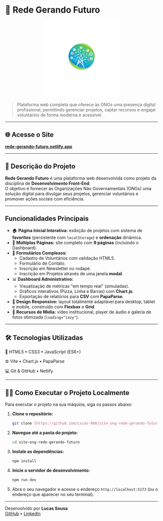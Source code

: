 # 🌳 Rede Gerando Futuro

<p align="center">
  <img src="public/assets/images/logo.png" alt="Logo da Rede Gerando Futuro" width="250">
</p>

> Plataforma web completa que oferece às ONGs uma presença digital profissional, permitindo gerenciar projetos, captar recursos e engajar voluntários de forma moderna e acessível.

---

## 🌐 Acesse o Site

**[rede-gerando-futuro.netlify.app](https://rede-gerando-futuro.netlify.app)**  

---

## 📝 Descrição do Projeto

**Rede Gerando Futuro** é uma plataforma web desenvolvida como projeto da disciplina de **Desenvolvimento Front-End**.  
O objetivo é fornecer às Organizações Não Governamentais (ONGs) uma solução digital para divulgar seus projetos, gerenciar voluntários e promover ações sociais com eficiência.

---

## Funcionalidades Principais

* 🏠 **Página Inicial Interativa:** exibição de projetos com sistema de **favoritos** (persistente com `localStorage`) e **ordenação** dinâmica.  
* 📄 **Múltiplas Páginas:** site completo com **9 páginas** (incluindo o Dashboard).  
* 🧾 **Formulários Complexos:**
  * Cadastro de Voluntários com validação HTML5.  
  * Formulário de Contato.  
  * Inscrição em Newsletter no rodapé.  
  * Inscrição em Projetos através de uma janela **modal**.  
* 📊 **Dashboard Administrativo:**
  * Visualização de métricas "em tempo real" (simuladas).  
  * Gráficos interativos (Pizza, Linha e Barras) com **Chart.js**.  
  * Exportação de relatórios para **CSV** com **PapaParse**.  
* 📱 **Design Responsivo:** layout totalmente adaptável para desktop, tablet e mobile, construído com **Flexbox** e **Grid**.  
* 🎥 **Recursos de Mídia:** vídeo institucional, player de áudio e galeria de fotos otimizada (`loading="lazy"`).  

---

## 🛠️ Tecnologias Utilizadas


🧩 HTML5 • CSS3 • JavaScript (ES6+)  

⚙️ Vite • Chart.js • PapaParse  

💻 Git & GitHub • Netlify  

---
## 🏃‍♀️ Como Executar o Projeto Localmente

Para executar o projeto na sua máquina, siga os passos abaixo:

1.  **Clone o repositório:**
    ```bash
    git clone [https://github.com/Lucas-088/site-ong-rede-gerando-futuro.git](https://github.com/Lucas-088/site-ong-rede-gerando-futuro.git)
    ```

2.  **Navegue até a pasta do projeto:**
    ```bash
    cd site-ong-rede-gerando-futuro
    ```

3.  **Instale as dependências:**
    ```bash
    npm install
    ```

4.  **Inicie o servidor de desenvolvimento:**
    ```bash
    npm run dev
    ```

5.  Abra o seu navegador e acesse o endereço `http://localhost:5173` (ou o endereço que aparecer no seu terminal).

---



Desenvolvido por **Lucas Sousa**  
 [GitHub](https://github.com/Lucas-088) • [LinkedIn](https://linkedin.com/in/sousalucas-pro)